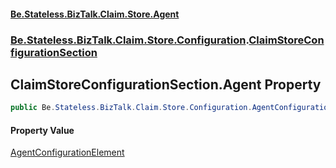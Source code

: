 #### [Be.Stateless.BizTalk.Claim.Store.Agent](README.md 'README')
### [Be.Stateless.BizTalk.Claim.Store.Configuration](Be.Stateless.BizTalk.Claim.Store.Configuration.md 'Be.Stateless.BizTalk.Claim.Store.Configuration').[ClaimStoreConfigurationSection](ClaimStoreConfigurationSection.md 'Be.Stateless.BizTalk.Claim.Store.Configuration.ClaimStoreConfigurationSection')

## ClaimStoreConfigurationSection.Agent Property

```csharp
public Be.Stateless.BizTalk.Claim.Store.Configuration.AgentConfigurationElement Agent { get; }
```

#### Property Value
[AgentConfigurationElement](AgentConfigurationElement.md 'Be.Stateless.BizTalk.Claim.Store.Configuration.AgentConfigurationElement')